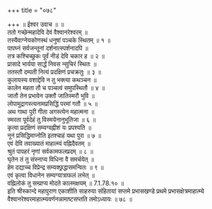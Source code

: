 +++
title = "०७८"

+++
॥ ईश्वर उवाच ॥ ॥  
ततो गच्छेन्महादेवि देवं वैश्वानरेश्वरम् ॥  
तस्यैवाग्नेयकोणस्थं धनुषां पञ्चके स्थितम् ॥ १ ॥  
पापघ्नं सर्वजन्तूनां दर्शनात्स्पर्शनादपि ॥  
तत्र कश्चिच्छुकः पूर्वं नीडं देवि चकार ह ॥ २ ॥  
प्रासादे भार्यया सार्द्धं निवस न्सुचिरं स्थितः ॥  
ततस्तौ दम्पती नित्यं प्रदक्षिणं प्रचक्रतुः ॥ ३ ॥  
कुलायस्य वशाद्देवि न तु भक्त्या कथञ्चन ॥  
कालेन महता तौ च पञ्चत्वं समुपस्थितौ ॥ ४ ॥  
जातौ तेन प्रभावेन उक्तौ जातिस्मरौ भुवि ॥  
लोपामुद्रागस्त्यनामप्रसिद्धिं परमां गतौ ॥ ५ ॥  
अथ गाथा पुरी गीता अगस्त्येन महात्मना ॥  
स्मरता पूर्वदेहं तु विस्मयेनानुभूतिजा ॥ ६ ॥  
कृत्वा प्रदक्षिणं सम्यग्वह्नीशं यः प्रपश्यति ॥  
नूनं प्रसिद्धिमाप्नोति इतश्चाहं यथा पुरा ॥ ७ ॥  
एवं देवि तवाख्यातं माहात्म्यं वह्निदैवतम् ॥  
श्रुतं पापहरं नृणां सर्वकामफलप्रदम् ॥ ८ ॥  
घृतेन तं तु संस्नाप्य विधिना वै समर्चयेत् ॥  
हेम दद्याच्च विप्रेन्द्र सम्यक्छ्रद्धासमन्वितः ॥ ९ ॥  
एवं कृत्वा विधानेन सम्यग्यात्राफलं लभेत् ॥  
वह्निलोकं तु सम्प्राप्य मोदते कालमक्षयम् ॥ 7.1.78.१० ॥  
इति श्रीस्कान्दे महापुराण एकाशीति साहरुया संहितायां सप्तमे प्रभासखण्डे प्रथमे प्रभासक्षेत्रमाहात्म्ये वैश्वानरेश्वरमाहात्म्यवर्णनन्नामाष्टसप्तति तमोऽध्यायः ॥ ७८ ॥